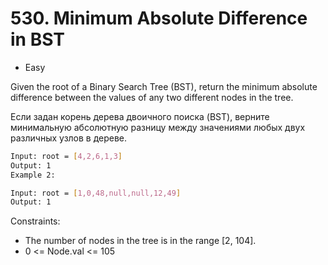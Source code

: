 # 530. Minimum Absolute Difference in BST

- Easy

Given the root of a Binary Search Tree (BST), return the minimum absolute difference between the values of any two different nodes in the tree.

Если задан корень дерева двоичного поиска (BST), верните минимальную абсолютную разницу между значениями любых двух различных узлов в дереве.

```bash
Input: root = [4,2,6,1,3]
Output: 1
Example 2:
```

```bash
Input: root = [1,0,48,null,null,12,49]
Output: 1
```

Constraints:

- The number of nodes in the tree is in the range [2, 104].
- 0 <= Node.val <= 105
